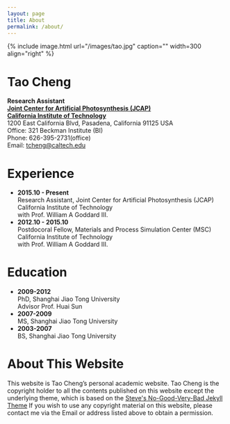 ```yaml
---
layout: page
title: About
permalink: /about/
---
```


{% include image.html url="/images/tao.jpg" caption="" width=300 align="right" %}

# Tao Cheng  
**Research Assistant**  
[**Joint Center for Artificial Photosynthesis (JCAP)**](http://solarfuelshub.org/)  
[**California Institute of Technology**](https://directory.caltech.edu/)  
1200 East California Blvd, Pasadena, California 91125 USA   
Office: 321 Beckman Institute (BI)   
Phone: 626-395-2731(office)  
Email: [tcheng@caltech.edu](tcheng@caltech.edu)

# Experience
- **2015.10 - Present**  
Research Assistant, Joint Center for Artificial Photosynthesis (JCAP)  
California Institute of Technology   
with Prof. William A Goddard III.
- **2012.10 - 2015.10**  
Postdocoral Fellow, Materials and Process Simulation Center (MSC)  
California Institute of Technology   
with Prof. William A Goddard III.

# Education
- **2009-2012**  
PhD, Shanghai Jiao Tong University  
Advisor Prof. Huai Sun 
- **2007-2009**  
MS, Shanghai Jiao Tong University 
- **2003-2007**  
BS, Shanghai Jiao Tong University 

# About This Website
This website is Tao Cheng’s personal academic website. 
Tao Cheng is the copyright holder to all the contents published 
on this website except the underlying theme, which is based on the
<a href="http://jekyllthemes.org/themes/svm-ngvb/" target="_blank">Steve's No-Good-Very-Bad Jekyll Theme</a>
If you wish to use any copyright material on this website, 
please contact me via the Email or address listed above to obtain 
a permission.

